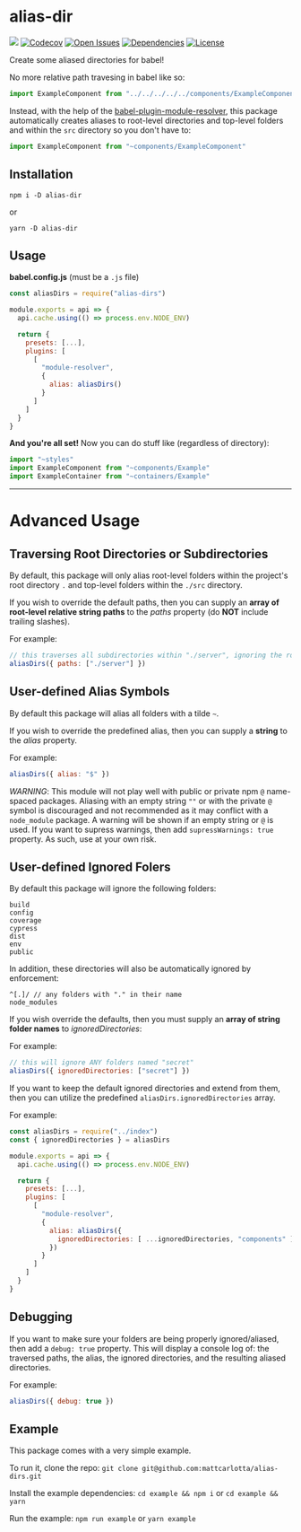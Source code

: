 # alias-dir

<img src="https://img.shields.io/github/package-json/v/mattcarlotta/alias-dirs?style=for-the-badge"></img> [![Codecov](https://img.shields.io/codecov/c/github/mattcarlotta/alias-dirs?style=for-the-badge)](https://codecov.io/gh/mattcarlotta/alias-dirs) [![Open Issues](https://img.shields.io/github/issues-raw/mattcarlotta/alias-dirs?style=for-the-badge)](https://github.com/mattcarlotta/alias-dirs/issues) [![Dependencies](https://img.shields.io/david/mattcarlotta/alias-dirs.svg?style=for-the-badge)](https://david-dm.org/mattcarlotta/alias-dirs) [![License](https://img.shields.io/github/license/mattcarlotta/alias-dirs?style=for-the-badge)](https://github.com/mattcarlotta/alias-dirs/blob/master/LICENSE)

Create some aliased directories for babel!

No more relative path travesing in babel like so:

```js
import ExampleComponent from "../../../../../components/ExampleComponent"
```

Instead, with the help of the <a href="https://github.com/tleunen/babel-plugin-module-resolver#readme">babel-plugin-module-resolver</a>, this package automatically creates aliases to root-level directories and top-level folders and within the `src` directory so you don't have to:

```js
import ExampleComponent from "~components/ExampleComponent"
```

## Installation

```
npm i -D alias-dir
```

or

```
yarn -D alias-dir
```

## Usage

**babel.config.js** (must be a `.js` file)
```js
const aliasDirs = require("alias-dirs")

module.exports = api => {
  api.cache.using(() => process.env.NODE_ENV)

  return {
    presets: [...],
    plugins: [
      [
        "module-resolver",
        {
          alias: aliasDirs()
        }
      ]
    ]
  }
}
```


**And you're all set!** Now you can do stuff like (regardless of directory):

```js
import "~styles"
import ExampleComponent from "~components/Example" 
import ExampleContainer from "~containers/Example"
```

---

# Advanced Usage


## Traversing Root Directories or Subdirectories

By default, this package will only alias root-level folders within the project's root directory `.` and top-level folders within the `./src` directory. 

If you wish to override the default paths, then you can supply an **array of root-level relative string paths** to the *paths* property (do **NOT** include trailing slashes).

For example:
```js
// this traverses all subdirectories within "./server", ignoring the root and "./src" directories
aliasDirs({ paths: ["./server"] })
```

## User-defined Alias Symbols

By default this package will alias all folders with a tilde `~`.

If you wish to override the predefined alias, then you can supply a **string** to the *alias* property.

For example:
```js
aliasDirs({ alias: "$" })
```

*WARNING*: This module will not play well with public or private npm `@` name-spaced packages. Aliasing with an empty string `""` or with the private `@` symbol is discouraged and not recommended as it may conflict with a `node_module` package. A warning will be shown if an empty string or `@` is used. If you want to supress warnings, then add `supressWarnings: true` property. As such, use at your own risk.

## User-defined Ignored Folers

By default this package will ignore the following folders:
```
build
config
coverage
cypress
dist
env
public
```

In addition, these directories will also be automatically ignored by enforcement:
```
^[.]/ // any folders with "." in their name
node_modules
```

If you wish override the defaults, then you must supply an **array of string folder names** to *ignoredDirectories*:

For example:
```js
// this will ignore ANY folders named "secret"
aliasDirs({ ignoredDirectories: ["secret"] })
```

If you want to keep the default ignored directories and extend from them, then you can utilize the predefined `aliasDirs.ignoredDirectories` array.

For example:
```js
const aliasDirs = require("../index")
const { ignoredDirectories } = aliasDirs

module.exports = api => {
  api.cache.using(() => process.env.NODE_ENV)

  return {
    presets: [...],
    plugins: [
      [
        "module-resolver",
        {
          alias: aliasDirs({
            ignoredDirectories: [ ...ignoredDirectories, "components" ]
          })
        }
      ]
    ]
  }
}
```

## Debugging

If you want to make sure your folders are being properly ignored/aliased, then add a `debug: true` property. This will display a console log of: the traversed paths, the alias, the ignored directories, and the resulting aliased directories.

For example:
```js
aliasDirs({ debug: true })
```


## Example

This package comes with a very simple example.

To run it, clone the repo:
`git clone git@github.com:mattcarlotta/alias-dirs.git`

Install the example dependencies:
`cd example && npm i` or `cd example && yarn`

Run the example:
`npm run example` or `yarn example`
